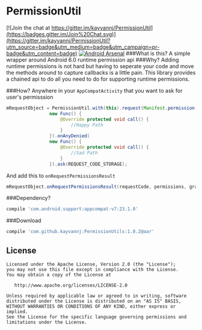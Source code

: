 # PermissionUtil
[![Join the chat at https://gitter.im/kayvannj/PermissionUtil](https://badges.gitter.im/Join%20Chat.svg)](https://gitter.im/kayvannj/PermissionUtil?utm_source=badge&utm_medium=badge&utm_campaign=pr-badge&utm_content=badge)
[![Android Arsenal](https://img.shields.io/badge/Android%20Arsenal-PermissionUtil-green.svg?style=true)](https://android-arsenal.com/details/1/2750)
###What is this?
A simple wrapper around Android 6.0 runtime permission api
###Why?
Adding runtime permissions is not hard but having to seperate your code and move the methods around to capture callbacks is a little pain. This library provides a chained api to do all you need to do for supporting runtime permissions.

###How?
Anywhere in your ```AppCompatActivity``` that you want to ask for user's permisssion
```java
mRequestObject = PermissionUtil.with(this).request(Manifest.permission.WRITE_EXTERNAL_STORAGE).onAllGranted(
                new Func() {
                    @Override protected void call() {
                        //Happy Path
                    }
                }).onAnyDenied(
                new Func() {
                    @Override protected void call() {
                        //Sad Path
                    }
                }).ask(REQUEST_CODE_STORAGE);
```
And add this to ```onRequestPermissionsResult```
```java
mRequestObject.onRequestPermissionsResult(requestCode, permissions, grantResults);
```

###Dependency?
```groovy
compile 'com.android.support:appcompat-v7:23.1.0'
```
###Download
```groovy
compile 'com.github.kayvannj:PermissionUtils:1.0.2@aar'
```


License
-------

    Licensed under the Apache License, Version 2.0 (the "License");
    you may not use this file except in compliance with the License.
    You may obtain a copy of the License at

       http://www.apache.org/licenses/LICENSE-2.0

    Unless required by applicable law or agreed to in writing, software
    distributed under the License is distributed on an "AS IS" BASIS,
    WITHOUT WARRANTIES OR CONDITIONS OF ANY KIND, either express or implied.
    See the License for the specific language governing permissions and
    limitations under the License.



